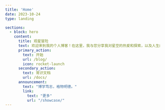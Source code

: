 ```yaml
---
title: 'Home'
date: 2023-10-24
type: landing

sections:
  - block: hero
    content:
      title: 观星冒险
      text: 欢迎来到我的个人博客！在这里，我与您分享我对星空的热爱和探索，以及人生的思考和体验。无论您是天文爱好者、哲学追寻者还是寻找灵感的人，我希望我的博客能为您带来一份启发和共鸣。 🎉
      primary_action:
        text: 开始
        url: /blog/
        icon: rocket-launch
      secondary_action:
        text: 常识文档
        url: /docs/
      announcement:
        text: "博学笃志，格物明德。"
        link:
          text: "更多"
          url: "/showcase/"
---
```

